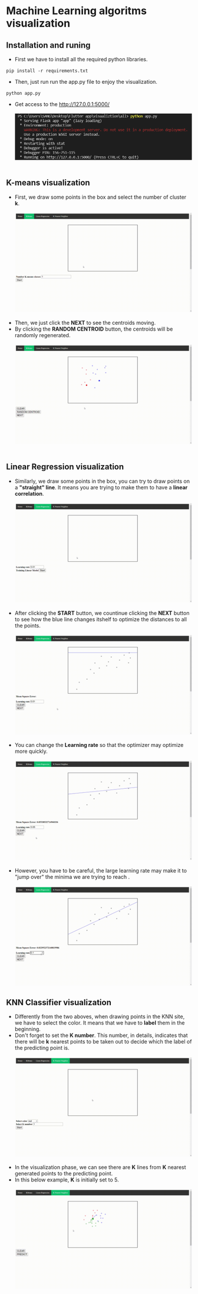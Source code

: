 # Machine Learning algoritms visualization
## Installation and runing
- First we have to install all the required python libraries.
```
pip install -r requirements.txt
```
- Then, just run run the app.py file to enjoy the visualization.
```
python app.py
```
- Get access to the http://127.0.0.1:5000/ 
<br> <br> 
![Alt text](images/1.png "a title")
<br> <br> 
## K-means visualization
- First, we draw some points in the box and select the number of cluster **k**.<br> <br>
![Alt text](images/KM_1.gif "a title")
<br> <br>
- Then, we just click the **NEXT** to see the centroids moving.
- By clicking the **RANDOM CENTROID** button, the centroids will be randomly regenerated.<br> <br>
![Alt text](images/KM_2.gif "a title")
<br> <br>
## Linear Regression visualization
- Similarly, we draw some points in the box, you can try to draw points on a **"straight" line**. It means you are trying to make them to have a **linear correlation**.<br> <br>
![Alt text](images/LN_1.gif "a title")
<br> <br>
- After clicking the **START** button, we countinue clicking the **NEXT** button to see how the blue line changes itshelf to optimize the distances to all the points.<br> <br>
![Alt text](images/LN_2.gif "a title")
<br> <br>
- You can change the **Learning rate** so that the optimizer may optimize more quickly.<br> <br>
![Alt text](images/LN_3.gif "a title")
<br> <br>
- However, you have to be careful, the large learning rate may make it to "jump over" the minima we are trying to reach .<br> <br>
![Alt text](images/LN_4.gif "a title")
## KNN Classifier visualization
- Differently from the two aboves, when drawing points in the KNN site, we have to select the color. It means that we have to **label** them in the beginning.
- Don't forget to set the **K number**. This number, in details, indicates that there will be **k** nearest points to be taken out to decide which the label of the predicting point is. 
<br><br>
![Alt text](images/KNN_2.gif "a title")
<br><br>
- In the visualization phase, we can see there are **K** lines from **K** nearest generated points to the predicting point.
- In this below example, **K** is initially set to 5. 
<br><br>
![Alt text](images/KNN_1.gif "a title")
<br><br>
